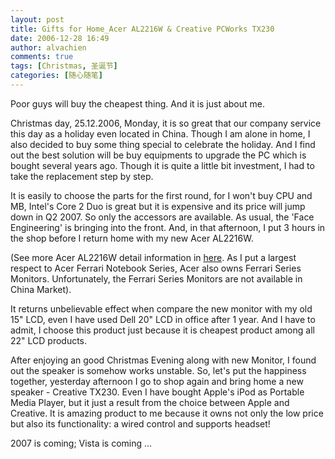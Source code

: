 ```yaml
---
layout: post
title: Gifts for Home_Acer AL2216W & Creative PCWorks TX230
date: 2006-12-28 16:49
author: alvachien
comments: true
tags: [Christmas, 圣诞节]
categories: [随心随笔]
---
```


Poor guys will buy the cheapest thing. And it is just about me.

Christmas day, 25.12.2006, Monday, it is so great that our company service this day as a holiday even located in China. Though I am alone in home, I also decided to buy some thing special to celebrate the holiday. And I find out the best solution will be buy equipments to upgrade the PC which is bought several years ago. Though it is quite a little bit investment, I had to take the replacement step by step.

It is easily to choose the parts for the first round, for I won't buy CPU and MB, Intel's Core 2 Duo is great but it is expensive and its price will jump down in Q2 2007. So only the accessors are available. As usual, the 'Face Engineering' is bringing into the front. And, in that afternoon, I put 3 hours in the shop before I return home with my new Acer AL2216W.

(See more Acer AL2216W detail information in [here](http://global.acer.com/products/monitor/1_series.htm). As I put a largest respect to Acer Ferrari Notebook Series, Acer also owns Ferrari Series Monitors. Unfortunately, the Ferrari Series Monitors are not available in China Market).

It returns unbelievable effect when compare the new monitor with my old 15" LCD, even I have used Dell 20" LCD in office after 1 year. And I have to admit, I choose this product just because it is cheapest product among all 22" LCD products.

After enjoying an good Christmas Evening along with new Monitor, I found out the speaker is somehow works unstable. So, let's put the happiness together, yesterday afternoon I go to shop again and bring home a new speaker - Creative TX230. Even I have bought Apple's iPod as Portable Media Player, but it just a result from the choice between Apple and Creative. It is amazing product to me because it owns not only the low price but also its functionality: a wired control and supports headset!

2007 is coming; Vista is coming ...

